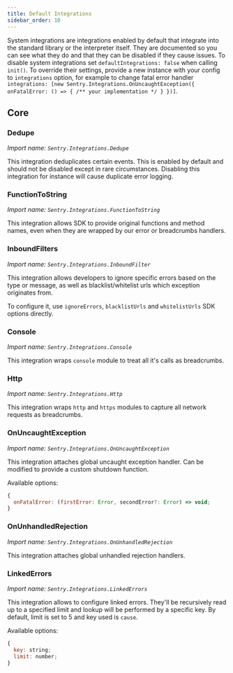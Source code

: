 ```yaml
---
title: Default Integrations
sidebar_order: 10
---
```


System integrations are integrations enabled by default that integrate into the
standard library or the interpreter itself. They are documented so you can see
what they do and that they can be disabled if they cause issues. To disable
system integrations set `defaultIntegrations: false` when calling `init()`.
To override their settings, provide a new instance with your config
to `integrations` option, for example to change fatal error handler
`integrations: [new Sentry.Integrations.OnUncaughtException({ onFatalError: () => { /** your implementation */ } })]`.

## Core

### Dedupe

_Import name: `Sentry.Integrations.Dedupe`_

This integration deduplicates certain events. This is enabled by default and should not
be disabled except in rare circumstances. Disabling this integration for instance will
cause duplicate error logging.

### FunctionToString

_Import name: `Sentry.Integrations.FunctionToString`_

This integration allows SDK to provide original functions and method names,
even when they are wrapped by our error or breadcrumbs handlers.

### InboundFilters

_Import name: `Sentry.Integrations.InboundFilter`_

This integration allows developers to ignore specific errors based on the type or message,
as well as blacklist/whitelist urls which exception originates from.

To configure it, use `ignoreErrors`, `blacklistUrls` and `whitelistUrls` SDK options directly.

### Console

_Import name: `Sentry.Integrations.Console`_

This integration wraps `console` module to treat all it's calls as breadcrumbs.

### Http

_Import name: `Sentry.Integrations.Http`_

This integration wraps `http` and `https` modules to capture all network requests as breadcrumbs.

### OnUncaughtException

_Import name: `Sentry.Integrations.OnUncaughtException`_

This integration attaches global uncaught exception handler. Can be modified to provide a custom shutdown function.

Available options:

```js
{
  onFatalError: (firstError: Error, secondError?: Error) => void;
}
```

### OnUnhandledRejection

_Import name: `Sentry.Integrations.OnUnhandledRejection`_

This integration attaches global unhandled rejection handlers.

### LinkedErrors

_Import name: `Sentry.Integrations.LinkedErrors`_

This integration allows to configure linked errors. They'll be recursively read up to a specified limit
and lookup will be performed by a specific key. By default, limit is set to 5 and key used is `cause`.

Available options:

```js
{
  key: string;
  limit: number;
}
```
